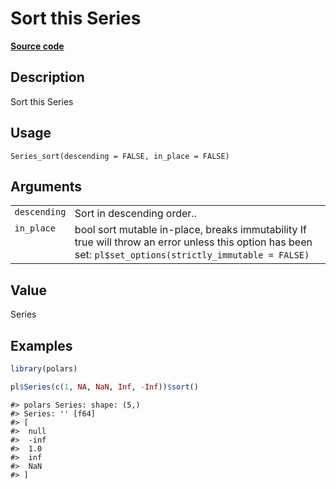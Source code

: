 
# Sort this Series

[**Source code**](https://github.com/pola-rs/r-polars/tree/3908b5beab9ec917b825bad8f9a820caad37cb4a/R/series__series.R#L768)

## Description

Sort this Series

## Usage

<pre><code class='language-R'>Series_sort(descending = FALSE, in_place = FALSE)
</code></pre>

## Arguments

<table>
<tr>
<td style="white-space: nowrap; font-family: monospace; vertical-align: top">
<code id="Series_sort_:_descending">descending</code>
</td>
<td>
Sort in descending order..
</td>
</tr>
<tr>
<td style="white-space: nowrap; font-family: monospace; vertical-align: top">
<code id="Series_sort_:_in_place">in_place</code>
</td>
<td>
bool sort mutable in-place, breaks immutability If true will throw an
error unless this option has been set:
<code>pl$set_options(strictly_immutable = FALSE)</code>
</td>
</tr>
</table>

## Value

Series

## Examples

``` r
library(polars)

pl$Series(c(1, NA, NaN, Inf, -Inf))$sort()
```

    #> polars Series: shape: (5,)
    #> Series: '' [f64]
    #> [
    #>  null
    #>  -inf
    #>  1.0
    #>  inf
    #>  NaN
    #> ]
